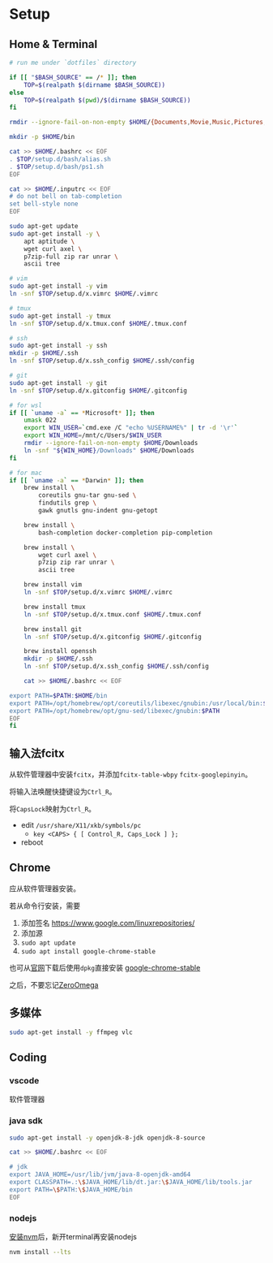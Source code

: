 # Setup

## Home & Terminal

```bash
# run me under `dotfiles` directory

if [[ "$BASH_SOURCE" == /* ]]; then
    TOP=$(realpath $(dirname $BASH_SOURCE))
else
    TOP=$(realpath $(pwd)/$(dirname $BASH_SOURCE))
fi

rmdir --ignore-fail-on-non-empty $HOME/{Documents,Movie,Music,Pictures,Public,Videos}

mkdir -p $HOME/bin

cat >> $HOME/.bashrc << EOF
. $TOP/setup.d/bash/alias.sh
. $TOP/setup.d/bash/ps1.sh
EOF

cat >> $HOME/.inputrc << EOF
# do not bell on tab-completion
set bell-style none
EOF

sudo apt-get update
sudo apt-get install -y \
    apt aptitude \
    wget curl axel \
    p7zip-full zip rar unrar \
    ascii tree

# vim
sudo apt-get install -y vim
ln -snf $TOP/setup.d/x.vimrc $HOME/.vimrc

# tmux
sudo apt-get install -y tmux
ln -snf $TOP/setup.d/x.tmux.conf $HOME/.tmux.conf

# ssh
sudo apt-get install -y ssh
mkdir -p $HOME/.ssh
ln -snf $TOP/setup.d/x.ssh_config $HOME/.ssh/config

# git
sudo apt-get install -y git
ln -snf $TOP/setup.d/x.gitconfig $HOME/.gitconfig
```

```bash
# for wsl
if [[ `uname -a` == *Microsoft* ]]; then
    umask 022
    export WIN_USER=`cmd.exe /C "echo %USERNAME%" | tr -d '\r'`
    export WIN_HOME=/mnt/c/Users/$WIN_USER
    rmdir --ignore-fail-on-non-empty $HOME/Downloads
    ln -snf "${WIN_HOME}/Downloads" $HOME/Downloads
fi
```

```bash
# for mac
if [[ `uname -a` == *Darwin* ]]; then
    brew install \
        coreutils gnu-tar gnu-sed \
        findutils grep \
        gawk gnutls gnu-indent gnu-getopt

    brew install \
        bash-completion docker-completion pip-completion

    brew install \
        wget curl axel \
        p7zip zip rar unrar \
        ascii tree

    brew install vim
    ln -snf $TOP/setup.d/x.vimrc $HOME/.vimrc

    brew install tmux
    ln -snf $TOP/setup.d/x.tmux.conf $HOME/.tmux.conf

    brew install git
    ln -snf $TOP/setup.d/x.gitconfig $HOME/.gitconfig

    brew install openssh
    mkdir -p $HOME/.ssh
    ln -snf $TOP/setup.d/x.ssh_config $HOME/.ssh/config

    cat >> $HOME/.bashrc << EOF

export PATH=$PATH:$HOME/bin
export PATH=/opt/homebrew/opt/coreutils/libexec/gnubin:/usr/local/bin:$PATH
export PATH=/opt/homebrew/opt/gnu-sed/libexec/gnubin:$PATH
EOF
fi
```

## 输入法fcitx

从软件管理器中安装`fcitx`，并添加`fcitx-table-wbpy` `fcitx-googlepinyin`。

将输入法唤醒快捷键设为`Ctrl_R`。

将`CapsLock`映射为`Ctrl_R`。

- edit `/usr/share/X11/xkb/symbols/pc`
  - `key <CAPS> { [ Control_R, Caps_Lock ] };`
- reboot

## Chrome

应从软件管理器安装。

若从命令行安装，需要

1) 添加签名 https://www.google.com/linuxrepositories/
2) 添加源
3) `sudo apt update`
4) `sudo apt install google-chrome-stable`

也可从[官网](https://www.google.com/intl/zh-HK/chrome/)下载后使用`dpkg`直接安装 [google-chrome-stable](https://dl.google.com/linux/direct/google-chrome-stable_current_amd64.deb)

之后，不要忘记[ZeroOmega](https://chromewebstore.google.com/detail/proxy-switchyomega-3-zero/pfnededegaaopdmhkdmcofjmoldfiped)

## 多媒体

```bash
sudo apt-get install -y ffmpeg vlc
```

## Coding

### vscode

软件管理器

### java sdk

```bash
sudo apt-get install -y openjdk-8-jdk openjdk-8-source

cat >> $HOME/.bashrc << EOF

# jdk
export JAVA_HOME=/usr/lib/jvm/java-8-openjdk-amd64
export CLASSPATH=.:\$JAVA_HOME/lib/dt.jar:\$JAVA_HOME/lib/tools.jar
export PATH=\$PATH:\$JAVA_HOME/bin
EOF
```

### nodejs

[安装nvm](https://github.com/nvm-sh/nvm#install--update-script)后，新开terminal再安装nodejs

```bash
nvm install --lts
```
